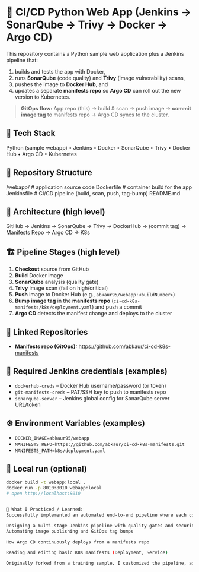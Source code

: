 # 🚀 CI/CD Python Web App (Jenkins → SonarQube → Trivy → Docker → Argo CD)

This repository contains a Python sample web application plus a Jenkins pipeline that:
1) builds and tests the app with Docker,
2) runs **SonarQube** (code quality) and **Trivy** (image vulnerability) scans,
3) pushes the image to **Docker Hub**, and
4) updates a separate **manifests repo** so **Argo CD** can roll out the new version to Kubernetes.

> **GitOps flow:** App repo (this) → build & scan → push image → **commit image tag** to manifests repo → Argo CD syncs to the cluster.

## 🧰 Tech Stack
Python (sample webapp) • Jenkins • Docker • SonarQube • Trivy • Docker Hub • Argo CD • Kubernetes

## 📂 Repository Structure
/webapp/ # application source code
Dockerfile # container build for the app
Jenkinsfile # CI/CD pipeline (build, scan, push, tag-bump)
README.md
## 🧭 Architecture (high level)
GitHub → Jenkins → SonarQube → Trivy → DockerHub → (commit tag) → Manifests Repo → Argo CD → K8s
## 🏗️ Pipeline Stages (high level)
1. **Checkout** source from GitHub  
2. **Build** Docker image  
3. **SonarQube** analysis (quality gate)  
4. **Trivy** image scan (fail on high/critical)  
5. **Push** image to Docker Hub (e.g., `abkaur95/webapp:<buildNumber>`)  
6. **Bump image tag** in the **manifests repo** (`ci-cd-k8s-manifests/k8s/deployment.yaml`) and push a commit  
7. **Argo CD** detects the manifest change and deploys to the cluster

## 🔗 Linked Repositories
- **Manifests repo (GitOps):** https://github.com/abkaur/ci-cd-k8s-manifests

## 🔐 Required Jenkins credentials (examples)
- `dockerhub-creds` – Docker Hub username/password (or token)
- `git-manifests-creds` – PAT/SSH key to push to manifests repo
- `sonarqube-server` – Jenkins global config for SonarQube server URL/token

## ⚙️ Environment Variables (examples)
- `DOCKER_IMAGE=abkaur95/webapp`
- `MANIFESTS_REPO=https://github.com/abkaur/ci-cd-k8s-manifests.git`
- `MANIFESTS_PATH=k8s/deployment.yaml`

## 🧪 Local run (optional)
```bash
docker build -t webapp:local .
docker run -p 8010:8010 webapp:local
# open http://localhost:8010


🧠 What I Practiced / Learned:
Successfully implemented an automated end-to-end pipeline where each commit triggers quality and security scans, image build and push, manifest update, and Argo CD deployment

Designing a multi-stage Jenkins pipeline with quality gates and security checks
Automating image publishing and GitOps tag bumps

How Argo CD continuously deploys from a manifests repo

Reading and editing basic K8s manifests (Deployment, Service)

Originally forked from a training sample. I customized the pipeline, added scanning, and implemented a GitOps flow with a separate manifests repository.
